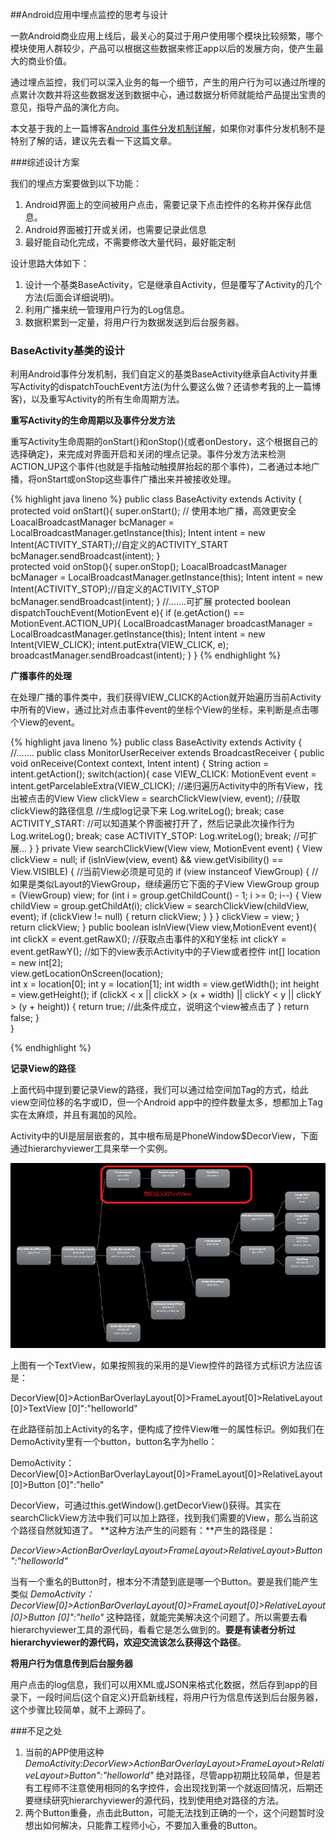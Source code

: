 ##Android应用中埋点监控的思考与设计

一款Android商业应用上线后，最关心的莫过于用户使用哪个模块比较频繁，哪个模块使用人群较少，产品可以根据这些数据来修正app以后的发展方向，使产生最大的商业价值。

通过埋点监控，我们可以深入业务的每一个细节，产生的用户行为可以通过所埋的点累计次数并将这些数据发送到数据中心，通过数据分析师就能给产品提出宝贵的意见，指导产品的演化方向。

本文基于我的上一篇博客[Android 事件分发机制详解](http://stackvoid.com/details-dispatch-onTouch-Event-in-Android/)，如果你对事件分发机制不是特别了解的话，建议先去看一下这篇文章。

###综述设计方案

我们的埋点方案要做到以下功能：

1. Android界面上的空间被用户点击，需要记录下点击控件的名称并保存此信息。
1. Android界面被打开或关闭，也需要记录此信息
1. 最好能自动化完成，不需要修改大量代码，最好能定制

设计思路大体如下： 

1. 设计一个基类BaseActivity，它是继承自Activity，但是覆写了Activity的几个方法(后面会详细说明)。
1. 利用广播来统一管理用户行为的Log信息。
1. 数据积累到一定量，将用户行为数据发送到后台服务器。

### BaseActivity基类的设计

利用Android事件分发机制，我们自定义的基类BaseActivity继承自Activity并重写Activity的dispatchTouchEvent方法(为什么要这么做？还请参考我的上一篇博客)，以及重写Activity的所有生命周期方法。

**重写Activity的生命周期以及事件分发方法**

重写Activity生命周期的onStart()和onStop(){或者onDestory，这个根据自己的选择确定}，来完成对界面开启和关闭的埋点记录。事件分发方法来检测ACTION_UP这个事件(也就是手指触动触摸屏抬起的那个事件)，二者通过本地广播，将onStart或onStop这些事件广播出来并被接收处理。

{% highlight java lineno %}
public class BaseActivity extends Activity {
	protected void onStart(){
		super.onStart();
		// 使用本地广播，高效更安全
		LoacalBroadcastManager bcManager = LocalBroadcastManager.getInstance(this);
		Intent intent = new Intent(ACTIVITY_START);//自定义的ACTIVITY_START
		bcManager.sendBroadcast(intent);
	}		
	protected void onStop(){
		super.onStop();
		LoacalBroadcastManager bcManager = LocalBroadcastManager.getInstance(this);
		Intent intent = new Intent(ACTIVITY_STOP);//自定义的ACTIVITY_STOP
		bcManager.sendBroadcast(intent);
	}
	//.......可扩展
	protected boolean dispatchTouchEvent(MotionEvent e){
		if (e.getAction() == MotionEvent.ACTION_UP){
			LocalBroadcastManager broadcastManager = LocalBroadcastManager.getInstance(this);
            Intent intent = new Intent(VIEW_CLICK);
            intent.putExtra(VIEW_CLICK, e);
            broadcastManager.sendBroadcast(intent);
		}
	}
{% endhighlight %}

**广播事件的处理**

在处理广播的事件类中，我们获得VIEW_CLICK的Action就开始遍历当前Activity中所有的View，通过比对点击事件event的坐标个View的坐标，来判断是点击哪个View的event。

{% highlight java lineno %}
public class BaseActivity extends Activity {
	//.......
	public class MonitorUserReceiver extends BroadcastReceiver {
		public void onReceive(Context context, Intent intent) {
			String action = intent.getAction();
			switch(action){
				case VIEW_CLICK:
					MotionEvent event = intent.getParcelableExtra(VIEW_CLICK);
					//递归遍历Activity中的所有View，找出被点击的View
					View clickView = searchClickView(view, event);
					//获取clickView的路径信息
					//生成log记录下来
					Log.writeLog();
					break;
				case ACTIVITY_START:
					//可以知道某个界面被打开了，然后记录此次操作行为
					Log.writeLog();
					break;
				case ACTIVITY_STOP:
					Log.writeLog();
					break;
				//可扩展...
			}
		}
		private View searchClickView(View view, MotionEvent event) {
			View clickView = null;
			if (isInView(view, event) && 
				view.getVisibility() == View.VISIBLE) {  //当前View必须是可见的
				if (view instanceof ViewGroup) {	//如果是类似Layout的ViewGroup，继续遍历它下面的子View
					ViewGroup group = (ViewGroup) view;
					for (int i = group.getChildCount() - 1; i >= 0; i--) {
						View childView = group.getChildAt(i);
						clickView = searchClickView(childView, event);
						if (clickView != null) {
							return clickView;
						}
					}
				}
				clickView = view;
			}	
			return clickView;
		}
		public boolean isInView(View view,MotionEvent event){
			int clickX = event.getRawX();	//获取点击事件的X和Y坐标
			int clickY = event.getRawY();
			//如下的view表示Activity中的子View或者控件
			int[] location = new int[2];	
			view.getLocationOnScreen(location);  
			int x = location[0];
			int y = location[1];
			int width = view.getWidth();
			int height = view.getHeight();
			if (clickX < x || clickX > (x + width) || 
				clickY < y || clickY > (y + height)) {
				return true;  //此条件成立，说明这个view被点击了
			}
			return false;
		}	
	}

		
{% endhighlight %}

**记录View的路径**

上面代码中提到要记录View的路径，我们可以通过给空间加Tag的方式，给此view空间位移的名字或ID，但一个Android app中的控件数量太多，想都加上Tag实在太麻烦，并且有漏加的风险。

Activity中的UI是层层嵌套的，其中根布局是PhoneWindow$DecorView，下面通过hierarchyviewer工具来举一个实例。

![monitorUser01](/album/2014-10-09-auto-monitor-user-behiver-in-android-app01.png)

上图有一个TextView，如果按照我的采用的是View控件的路径方式标识方法应该是：

DecorView[0]>ActionBarOverlayLayout[0]>FrameLayout[0]>RelativeLayout[0]>TextView
[0]":"helloworld"

在此路径前加上Activity的名字，便构成了控件View唯一的属性标识。例如我们在DemoActivity里有一个button，button名字为hello：

DemoActivity：DecorView[0]>ActionBarOverlayLayout[0]>FrameLayout[0]>RelativeLayout[0]>Button
[0]":"hello"

DecorView，可通过this.getWindow().getDecorView()获得。其实在searchClickView方法中我们可以加上路径，找到我们需要的View，那么当前这个路径自然就知道了。
**这种方法产生的问题有：**产生的路径是：

*DecorView>ActionBarOverlayLayout>FrameLayout>RelativeLayout>Button":"helloworld"*

当有一个重名的Button时，根本分不清楚到底是哪一个Button。要是我们能产生类似
*DemoActivity：DecorView[0]>ActionBarOverlayLayout[0]>FrameLayout[0]>RelativeLayout[0]>Button
[0]":"hello"*
这种路径，就能完美解决这个问题了。所以需要去看 hierarchyviewer工具的源代码，看看它是怎么做到的。**要是有读者分析过hierarchyviewer的源代码，欢迎交流该怎么获得这个路径**。

**将用户行为信息传到后台服务器**

用户点击的log信息，我们可以用XML或JSON来格式化数据，然后存到app的目录下，一段时间后(这个自定义)开启新线程，将用户行为信息传送到后台服务器，这个步骤比较简单，就不上源码了。

###不足之处

1. 当前的APP使用这种*DemoActivity:DecorView>ActionBarOverlayLayout>FrameLayout>RelativeLayout>Button":"helloworld"*
绝对路径，尽管app初期比较简单，但是若有工程师不注意使用相同的名字控件，会出现找到第一个就返回情况，后期还要继续研究hierarchyviewer的源代码，找到使用绝对路径的方法。
1. 两个Button重叠，点击此Button，可能无法找到正确的一个，这个问题暂时没想出如何解决，只能靠工程师小心，不要加入重叠的Button。
